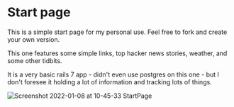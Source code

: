 # Start page

This is a simple start page for my personal use. Feel free to fork and create your own version.

This one features some simple links, top hacker news stories, weather, and some other tidbits. 

It is a very basic rails 7 app - didn't even use postgres on this one - but I don't foresee it holding a lot of information and tracking lots of things. 


![Screenshot 2022-01-08 at 10-45-33 StartPage](https://user-images.githubusercontent.com/3298752/148652407-f395a765-2c26-478a-913a-14a8a2fd4fee.png)
